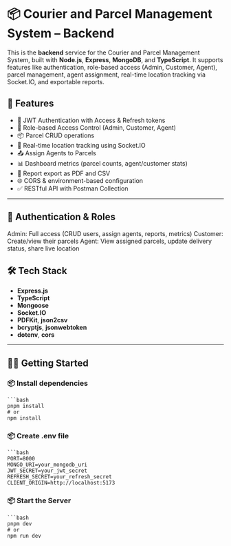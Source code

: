 # 📦 Courier and Parcel Management System – Backend

This is the **backend** service for the Courier and Parcel Management System, built with **Node.js**, **Express**, **MongoDB**, and **TypeScript**. It supports features like authentication, role-based access (Admin, Customer, Agent), parcel management, agent assignment, real-time location tracking via Socket.IO, and exportable reports.

## 🚀 Features

- 🔐 JWT Authentication with Access & Refresh tokens
- 👥 Role-based Access Control (Admin, Customer, Agent)
- 📦 Parcel CRUD operations
- 📍 Real-time location tracking using Socket.IO
- 📤 Assign Agents to Parcels
- 📊 Dashboard metrics (parcel counts, agent/customer stats)
- 📄 Report export as PDF and CSV
- 🌐 CORS & environment-based configuration
- ✅ RESTful API with Postman Collection

---
## 🔐 Authentication & Roles
   Admin: Full access (CRUD users, assign agents, reports, metrics)
   Customer: Create/view their parcels
   Agent: View assigned parcels, update delivery status, share live location
   
## 🛠️ Tech Stack

- **Express.js**
- **TypeScript**
- **Mongoose**
- **Socket.IO**
- **PDFKit**, **json2csv**
- **bcryptjs**, **jsonwebtoken**
- **dotenv**, **cors**

---

## 🧑‍💻 Getting Started

### 📦 Install dependencies

    ```bash
    pnpm install
    # or
    npm install

### 📦 Create .env file

    ```bash
    PORT=8000
    MONGO_URI=your_mongodb_uri
    JWT_SECRET=your_jwt_secret
    REFRESH_SECRET=your_refresh_secret
    CLIENT_ORIGIN=http://localhost:5173

### 📦 Start the Server

    ```bash
    pnpm dev
    # or
    npm run dev

